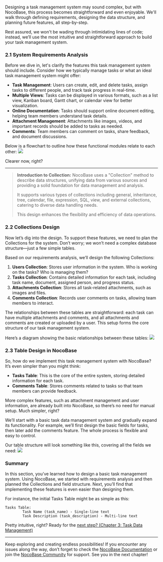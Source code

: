 Designing a task management system may sound complex, but with NocoBase, this process becomes straightforward and even enjoyable.  We'll walk through defining requirements, designing the data structure, and planning future features, all step-by-step.

Rest assured, we won't be wading through intimidating lines of code; instead, we’ll use the most intuitive and straightforward approach to build your task management system.

### 2.1 System Requirements Analysis

Before we dive in, let's clarify the features this task management system should include. Consider how we typically manage tasks or what an ideal task management system might offer:

- **Task Management**: Users can create, edit, and delete tasks, assign tasks to different people, and track task progress in real-time.
- **Multiple Views**: Tasks can be displayed in various formats, such as a list view, Kanban board, Gantt chart, or calendar view for better visualization.
- **Online Documentation**: Tasks should support online document editing, helping team members understand task details.
- **Attachment Management**: Attachments like images, videos, and important records should be added to tasks as needed.
- **Comments**: Team members can comment on tasks, share feedback, and document discussions.

Below is a flowchart to outline how these functional modules relate to each other:
![](https://static-docs.nocobase.com/Solution/OT0qbVUdQoCmroxIGkEc4AcynKb.png)

Clearer now, right?

---

> **Introduction to Collection:** NocoBase uses a "Collection" method to describe data structures, unifying data from various sources and providing a solid foundation for data management and analysis.
>
> It supports various types of collections including general, inheritance, tree, calendar, file, expression, SQL, view, and external collections, catering to diverse data handling needs.
>
> This design enhances the flexibility and efficiency of data operations.

### 2.2 Collections Design

Now let’s dig into the design. To support these features, we need to plan the Collections for the system. Don’t worry; we won’t need a complex database structure—just a few simple tables.

Based on our requirements analysis, we’ll design the following Collections:

1. **Users Collection**: Stores user information in the system. Who is working on the tasks? Who is managing them?
2. **Tasks Collection**: Contains detailed information for each task, including task name, document, assigned person, and progress status.
3. **Attachments Collection**: Stores all task-related attachments, such as images and files.
4. **Comments Collection**: Records user comments on tasks, allowing team members to interact.

The relationships between these tables are straightforward: each task can have multiple attachments and comments, and all attachments and comments are created or uploaded by a user. This setup forms the core structure of our task management system.

Here’s a diagram showing the basic relationships between these tables:
![](https://static-docs.nocobase.com/Solution/KAJzbn1JZoPDJOxUtOacTnoCnqg.png)

### 2.3 Table Design in NocoBase

So, how do we implement this task management system with NocoBase? It’s even simpler than you might think:

- **Tasks Table**: This is the core of the entire system, storing detailed information for each task.
- **Comments Table**: Stores comments related to tasks so that team members can provide feedback.

More complex features, such as attachment management and user information, are already built into NocoBase, so there’s no need for manual setup. Much simpler, right?

We’ll start with a basic task data management system and gradually expand its functionality. For example, we’ll first design the basic fields for tasks, then later add the comments feature. The whole process is flexible and easy to control.

Our table structure will look something like this, covering all the fields we need:
![](https://static-docs.nocobase.com/Solution/XI6NbysnSoVv5zxcr6ycekfWnpe.png)

### Summary

In this section, you’ve learned how to design a basic task management system. Using NocoBase, we started with requirements analysis and then planned the Collections and field structure. Next, you’ll find that implementing these features is even easier than designing them.

For instance, the initial Tasks Table might be as simple as this:

```Plain
Tasks Table:
        Task Name (task_name) - Single-line text
        Task Description (task_description) - Multi-line text
```

Pretty intuitive, right? Ready for the [next step? (Chapter 3: Task Data Management)](https://www.nocobase.com/en/blog/task-tutorial-data-management-guide)

---

Keep exploring and creating endless possibilities! If you encounter any issues along the way, don’t forget to check the [NocoBase Documentation](https://docs.nocobase.com/) or join the [NocoBase Community](https://forum.nocobase.com/) for support. See you in the next chapter!
